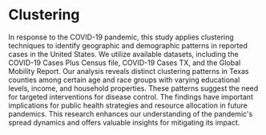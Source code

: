 # Clustering
In response to the COVID-19 pandemic, this study applies clustering techniques to identify geographic and demographic patterns
in reported cases in the United States. We utilize available datasets, including the COVID-19 Cases Plus Census file, 
COVID-19 Cases TX, and the Global Mobility Report. Our analysis reveals distinct clustering patterns in Texas counties among
certain age and race groups with varying educational levels, income, and household properties. These patterns suggest the need for 
targeted interventions for disease control. The findings have important implications for public health strategies and resource 
allocation in future pandemics. This research enhances our understanding of the pandemic's spread dynamics and offers valuable 
insights for mitigating its impact.
